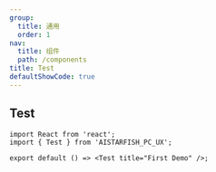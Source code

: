 ```yaml
---
group:
  title: 通用
  order: 1
nav:
  title: 组件
  path: /components
title: Test
defaultShowCode: true    
---
```


## Test

<!-- Demo: -->

```tsx
import React from 'react';
import { Test } from 'AISTARFISH_PC_UX';

export default () => <Test title="First Demo" />;
```

<!-- More skills for writing demo: https://d.umijs.org/guide/basic#write-component-demo -->
